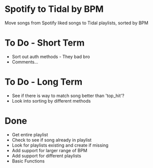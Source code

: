 # Spotify to Tidal by BPM
Move songs from Spotify liked songs to Tidal playlists, sorted by BPM

# To Do - Short Term
- Sort out auth methods - They bad bro
- Comments...

# To Do - Long Term
- See if there is way to match song better than 'top_hit'?
- Look into sorting by different methods

# Done
- Get entire playlist
- Check to see if song already in playlist
- Look for playlists existing and create if missing
- Add support for larger range of BPM
- Add support for different playlists
- Basic Functions